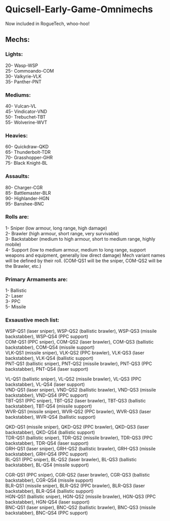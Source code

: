 # Quicsell-Early-Game-Omnimechs
 
Now included in RogueTech, whoo-hoo!

## Mechs:  
### Lights:   
20- Wasp-WSP  
25- Commoando-COM  
30- Valkyrie-VLK  
35- Panther-PNT  
### Mediums:  
40- Vulcan-VL  
45- Vindicator-VND  
50- Trebuchet-TBT  
55- Wolverine-WVT  
### Heavies:  
60- Quickdraw-QKD  
65- Thunderbolt-TDR  
70- Grasshopper-GHR  
75- Black Knight-BL  
### Assaults:  
80- Charger-CGR  
85- Battlemaster-BLR  
90- Highlander-HGN  
95- Banshee-BNC  

### Rolls are:  
1- Sniper (low armour, long range, high damage)  
2- Brawler (high armour, short range, very survivable)  
3- Backstabber (medium to high armour, short to medium range, highly mobile)  
4- Support (low to medium armour, medium to long range, support weapons and equipment, generally low direct damage)
Mech variant names will be defined by their roll. (COM-QS1 will be the sniper, COM-QS2 will be the Brawler, etc.)

### Primary Armaments are:  
1- Ballistic  
2- Laser  
3- PPC  
5- Missile  


### Exsaustive mech list:  
WSP-QS1 (laser sniper), WSP-QS2 (ballistic brawler), WSP-QS3 (missile backstabber), WSP-QS4 (PPC support)  
COM-QS1 (PPC sniper), COM-QS2 (laser brawler), COM-QS3 (ballistic backstabber), COM-QS4 (missile support)  
VLK-QS1 (missile sniper), VLK-QS2 (PPC brawler), VLK-QS3 (laser backstabber), VLK-QS4 (ballistic support)  
PNT-QS1 (ballistic sniper), PNT-QS2 (missile brawler), PNT-QS3 (PPC backstabber), PNT-QS4 (laser support)  

VL-QS1 (ballistic sniper), VL-QS2 (missile brawler), VL-QS3 (PPC backstabber), VL-QS4 (laser support)  
VND-QS1 (laser sniper), VND-QS2 (ballistic brawler), VND-QS3 (missile backstabber), VND-QS4 (PPC support)  
TBT-QS1 (PPC sniper), TBT-QS2 (laser brawler), TBT-QS3 (ballistic backstabber), TBT-QS4 (missile support)  
WVR-QS1 (missile sniper), WVR-QS2 (PPC brawler), WVR-QS3 (laser backstabber), WVR-QS4 (ballistic support)  

QKD-QS1 (missile sniper), QKD-QS2 (PPC brawler), QKD-QS3 (laser backstabber), QKD-QS4 (ballistic support)  
TDR-QS1 (ballistic sniper), TDR-QS2 (missile brawler), TDR-QS3 (PPC backstabber), TDR-QS4 (laser support)  
GRH-QS1 (laser sniper), GRH-QS2 (ballistic brawler), GRH-QS3 (missile backstabber), GRH-QS4 (PPC support)  
BL-QS1 (PPC sniper), BL-QS2 (laser brawler), BL-QS3 (ballistic backstabber), BL-QS4 (missile support)  

CGR-QS1 (PPC sniper), CGR-QS2 (laser brawler), CGR-QS3 (ballistic backstabber), CGR-QS4 (missile support)  
BLR-QS1 (missile sniper), BLR-QS2 (PPC brawler), BLR-QS3 (laser backstabber), BLR-QS4 (ballistic support)  
HGN-QS1 (ballistic sniper), HGN-QS2 (missile brawler), HGN-QS3 (PPC backstabber), HGN-QS4 (laser support)  
BNC-QS1 (laser sniper), BNC-QS2 (ballistic brawler), BNC-QS3 (missile backstabber), BNC-QS4 (PPC support)   
